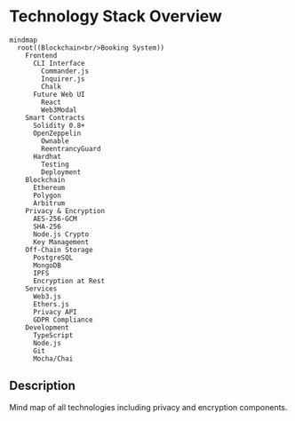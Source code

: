 # Technology Stack Overview

```mermaid
mindmap
  root((Blockchain<br/>Booking System))
    Frontend
      CLI Interface
        Commander.js
        Inquirer.js
        Chalk
      Future Web UI
        React
        Web3Modal
    Smart Contracts
      Solidity 0.8+
      OpenZeppelin
        Ownable
        ReentrancyGuard
      Hardhat
        Testing
        Deployment
    Blockchain
      Ethereum
      Polygon
      Arbitrum
    Privacy & Encryption
      AES-256-GCM
      SHA-256
      Node.js Crypto
      Key Management
    Off-Chain Storage
      PostgreSQL
      MongoDB
      IPFS
      Encryption at Rest
    Services
      Web3.js
      Ethers.js
      Privacy API
      GDPR Compliance
    Development
      TypeScript
      Node.js
      Git
      Mocha/Chai
```

## Description

Mind map of all technologies including privacy and encryption components.
